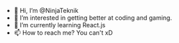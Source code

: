 - 👋 Hi, I’m @NinjaTeknik
- 👀 I’m interested in getting better at coding and gaming.
- 🌱 I’m currently learning React.js
- 📫 How to reach me? You can't xD

<!---
NinjaTeknik/NinjaTeknik is a ✨ special ✨ repository because its `README.md` (this file) appears on your GitHub profile.
You can click the Preview link to take a look at your changes.
--->
